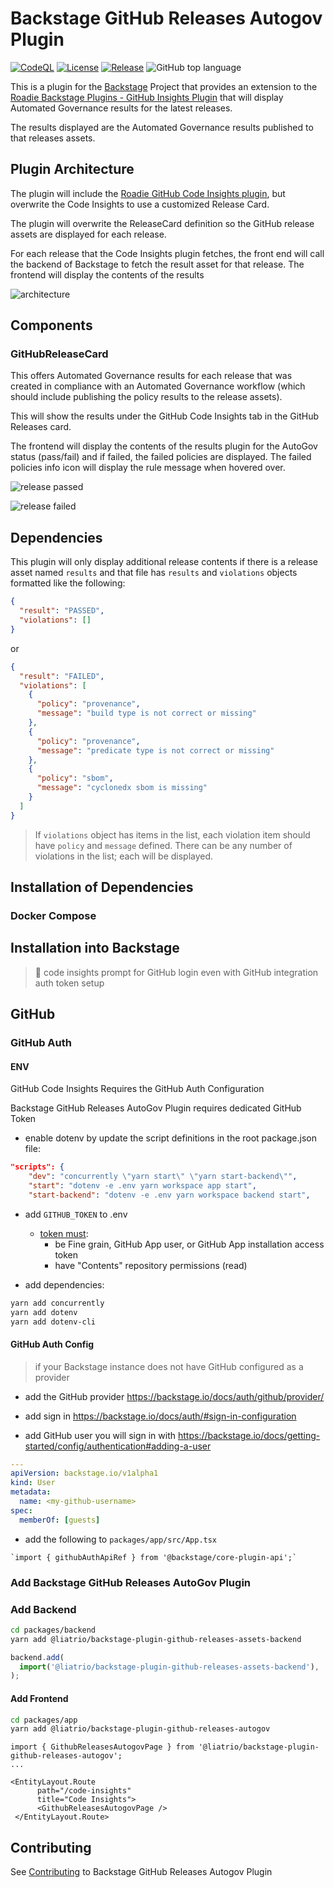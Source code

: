 # Backstage GitHub Releases Autogov Plugin

[![CodeQL](https://github.com/liatrio/backstage-plugin-autogov/actions/workflows/codeql.yml/badge.svg?branch=main)](https://github.com/liatrio/backstage-plugin-autogov/actions/workflows/codeql.yml) [![License](https://img.shields.io/badge/License-Apache%202.0-blue.svg)](https://opensource.org/licenses/Apache-2.0) [![Release](https://github.com/liatrio/backstage-dora-plugin/actions/workflows/release.yml/badge.svg?branch=main)](https://github.com/liatrio/backstage-dora-plugin/actions/workflows/release.yml) ![GitHub top language](https://img.shields.io/github/languages/top/liatrio/backstage-plugin-autogov)

This is a plugin for the [Backstage](https://backstage.io/) Project that provides an extension to the [Roadie Backstage Plugins - GitHub Insights Plugin](https://github.com/RoadieHQ/roadie-backstage-plugins/tree/main/plugins/frontend/backstage-plugin-github-insights) that will display Automated Governance results for the latest releases.

The results displayed are the Automated Governance results published to that releases assets.

## Plugin Architecture

The plugin will include the [Roadie GitHub Code Insights plugin](https://github.com/RoadieHQ/roadie-backstage-plugins/tree/main/plugins/frontend/backstage-plugin-github-insights), but overwrite the Code Insights to use a customized Release Card.

The plugin will overwrite the ReleaseCard definition so the GitHub release assets are displayed for each release.

For each release that the Code Insights plugin fetches, the front end will call the backend of Backstage to fetch the result asset for that release. The frontend will display the contents of the results

![architecture](screenshots/architecture.png)

## Components

### GitHubReleaseCard

This offers Automated Governance results for each release that was created in compliance with an Automated Governance workflow (which should include publishing the policy results to the release assets).

This will show the results under the GitHub Code Insights tab in the GitHub Releases card.

The frontend will display the contents of the results plugin for the AutoGov status (pass/fail) and if failed, the failed policies are displayed. The failed policies info icon will display the rule message when hovered over.

![release passed](screenshots/release-passed.png)

![release failed](screenshots/release-failed.png)

## Dependencies

This plugin will only display additional release contents if there is a release asset named `results` and that file has `results` and `violations` objects formatted like the following:

```json
{
  "result": "PASSED",
  "violations": []
}
```

or

```json
{
  "result": "FAILED",
  "violations": [
    {
      "policy": "provenance",
      "message": "build type is not correct or missing"
    },
    {
      "policy": "provenance",
      "message": "predicate type is not correct or missing"
    },
    {
      "policy": "sbom",
      "message": "cyclonedx sbom is missing"
    }
  ]
}
```

> If `violations` object has items in the list, each violation item should have `policy` and `message` defined. There can be any number of violations in the list; each will be displayed.

## Installation of Dependencies

### Docker Compose

## Installation into Backstage

> 📓 code insights prompt for GitHub login even with GitHub integration auth token setup

## GitHub

### GitHub Auth

#### ENV

GitHub Code Insights Requires the GitHub Auth Configuration

Backstage GitHub Releases AutoGov Plugin requires dedicated GitHub Token

- enable dotenv by update the script definitions in the root package.json file:

```package.json
"scripts": {
    "dev": "concurrently \"yarn start\" \"yarn start-backend\"",
    "start": "dotenv -e .env yarn workspace app start",
    "start-backend": "dotenv -e .env yarn workspace backend start",
```

- add `GITHUB_TOKEN` to .env

  - [token must](https://docs.github.com/en/rest/releases/assets?apiVersion=2022-11-28#get-a-release-asset--fine-grained-access-tokens):
    - be Fine grain, GitHub App user, or GitHub App installation access token
    - have "Contents" repository permissions (read)

- add dependencies:

```zsh
yarn add concurrently
yarn add dotenv
yarn add dotenv-cli
```

#### GitHub Auth Config

> if your Backstage instance does not have GitHub configured as a provider

- add the GitHub provider
  https://backstage.io/docs/auth/github/provider/

- add sign in
  https://backstage.io/docs/auth/#sign-in-configuration

- add GitHub user you will sign in with
  https://backstage.io/docs/getting-started/config/authentication#adding-a-user

```.yaml
---
apiVersion: backstage.io/v1alpha1
kind: User
metadata:
  name: <my-github-username>
spec:
  memberOf: [guests]
```

- add the following to `packages/app/src/App.tsx`

```.tsx
`import { githubAuthApiRef } from '@backstage/core-plugin-api';`
```

### Add Backstage GitHub Releases AutoGov Plugin

### Add Backend

```zsh
cd packages/backend
yarn add @liatrio/backstage-plugin-github-releases-assets-backend
```

```packages/backend/src/index.ts
backend.add(
  import('@liatrio/backstage-plugin-github-releases-assets-backend'),
);
```

#### Add Frontend

```zsh
cd packages/app
yarn add @liatrio/backstage-plugin-github-releases-autogov
```

```packages/app/src/components/catalog/EntityPage.tsx
import { GithubReleasesAutogovPage } from '@liatrio/backstage-plugin-github-releases-autogov';
...

<EntityLayout.Route
      path="/code-insights"
      title="Code Insights">
      <GithubReleasesAutogovPage />
 </EntityLayout.Route>
```

## Contributing

See [Contributing](./CONTRIBUTING) to Backstage GitHub Releases Autogov Plugin
